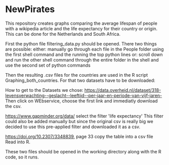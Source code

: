 # NewPirates
This repository creates graphs comparing the average lifespan of people with a wikipedia article and the life expectancy for their country or origin. This can be done for the Netherlands and South Africa.

First the python file filtering_data.py should be opened. There two things are possible: 
either: manually go through each file in the People folder using the first shell command and the running the top python lines
or: scroll down and run the other shell command through the entire folder in the shell and use the second set of python commands

Then the resulting .csv files for the countries are used in the R script Graphing_both_countries. 
For that two datasets have to be downloaded:

How to get to the Datasets we chose:
https://data.overheid.nl/dataset/318-levensverwachting--geslacht--leeftijd--per-jaar-en-periode-van-vijf-jaren-
Then click on WEbservice, choose the first link and immediatly download the csv.

https://www.gapminder.org/data/
select the filter 'life expectancy'
This filter could also be added manually but since the original csv is really big we decided to use this pre-applied filter and downloaded it as a csv.

https://doi.org/10.2307/3348839, page 33
copy the table into a csv file
Read into R.

These two files should be opened in the working directory along with the R code, so it runs. 
